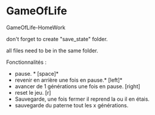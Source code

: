 # GameOfLife
GameOfLife-HomeWork


don't forget to create "save_state" folder.

all files need to be in the same folder.


Fonctionnalités : 
- pause. * [space]*
- revenir en arrière une fois en pause.* [left]*
- avancer de 1 générations une fois en pause. [right]
- reset le jeu. [r]
- Sauvegarde, une fois fermer il reprend la ou il en étais.
- sauvegarde du paterne tout les x générations.

